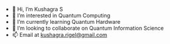 - 👋 Hi, I’m Kushagra S 
- 👀 I’m interested in Quantum Computing
- 🌱 I’m currently learning Quantum Hardware
- 💞️ I’m looking to collaborate on Quantum Information Science
- 📫 Email at kushagra.rigel@gmail.com<br><br>
<!-- [![forthebadge Learning-python](https://forthebadge.com/images/badges/built-by-developers.svg)](https://www.skushagra.me/)
 -->
<!---
skushagra/skushagra is a ✨ special ✨ repository because its `README.md` (this file) appears on your GitHub profile.
You can click the Preview link to take a look at your changes.
--->
